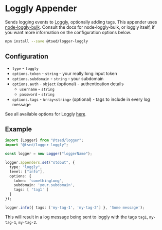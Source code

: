 # Loggly Appender

Sends logging events to [Loggly](https://www.loggly.com), optionally adding tags.
This appender uses [node-loggly-bulk](https://www.npmjs.com/package/node-loggly-bulk).
Consult the docs for node-loggly-bulk, or loggly itself, if you want more information on the configuration options below.

```bash
npm install --save @tsed/logger-loggly
```

## Configuration

* `type` - `loggly`
* `options.token` - `string` - your really long input token
* `options.subdomain` - `string` - your subdomain
* `options.auth` - `object` (optional) - authentication details
    * `username` - `string`
    * `password` - `string`
* `options.tags` - `Array<string>` (optional) - tags to include in every log message

See all available options for Loggly [here](https://www.npmjs.com/package/node-loggly-bulk).

## Example

```typescript
import {Logger} from "@tsed/logger";
import "@tsed/logger-loggly";

const logger = new Logger("loggerName");

logger.appenders.set("stdout", {
  type: "loggly",
  level: ["info"],
  options: {
    token: 'somethinglong',
    subdomain: 'your.subdomain',
    tags: [ 'tag1' ]
  }
});

logger.info({ tags: ['my-tag-1', 'my-tag-2'] }, 'Some message');
```

This will result in a log message being sent to loggly with the tags `tag1`, `my-tag-1`, `my-tag-2`.
